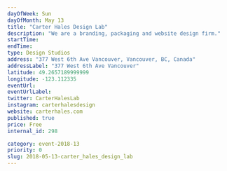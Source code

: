 ```yaml
---
dayOfWeek: Sun
dayOfMonth: May 13
title: "Carter Hales Design Lab"
description: "We are a branding, packaging and website design firm."
startTime: 
endTime: 
type: Design Studios
address: "377 West 6th Ave Vancouver, Vancouver, BC, Canada"
addressLabel: "377 West 6th Ave Vancouver"
latitude: 49.2657189999999
longitude: -123.112335
eventUrl: 
eventUrlLabel: 
twitter: CarterHalesLab
instagram: carterhalesdesign
website: carterhales.com
published: true
price: Free
internal_id: 298

category: event-2018-13
priority: 0
slug: 2018-05-13-carter_hales_design_lab
---
```


